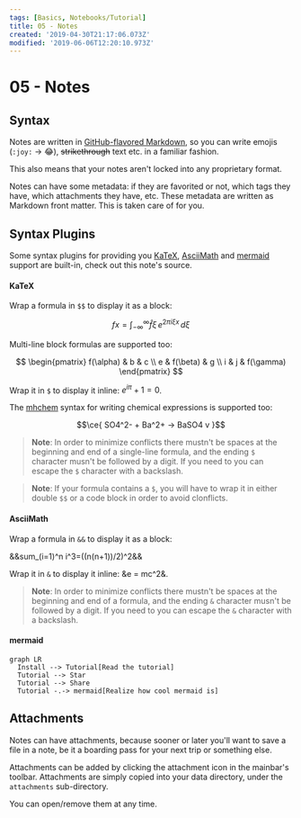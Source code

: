 ```yaml
---
tags: [Basics, Notebooks/Tutorial]
title: 05 - Notes
created: '2019-04-30T21:17:06.073Z'
modified: '2019-06-06T12:20:10.973Z'
---
```


# 05 - Notes

## Syntax

Notes are written in [GitHub-flavored Markdown](https://guides.github.com/features/mastering-markdown), so you can write emojis (`:joy:` -> :joy:), ~~strikethrough~~ text etc. in a familiar fashion.

This also means that your notes aren't locked into any proprietary format.

Notes can have some metadata: if they are favorited or not, which tags they have, which attachments they have, etc. These metadata are written as Markdown front matter. This is taken care of for you.

## Syntax Plugins

Some syntax plugins for providing you [KaTeX](https://katex.org), [AsciiMath](http://asciimath.org) and [mermaid](https://github.com/knsv/mermaid) support are built-in, check out this note's source.

#### KaTeX

Wrap a formula in `$$` to display it as a block:

$$f{x} = \int_{-\infty}^\infty \hat f\xi\,e^{2 \pi i \xi x} \,d\xi$$

Multi-line block formulas are supported too:

$$
\begin{pmatrix}
   f(\alpha) & b        & c         \\
   e         & f(\beta) & g         \\
   i         & j        & f(\gamma)
\end{pmatrix}
$$

Wrap it in `$` to display it inline: $e^{iπ} + 1 = 0$.

The [mhchem](https://mhchem.github.io/MathJax-mhchem) syntax for writing chemical expressions is supported too:

$$\ce{ SO4^2- + Ba^2+ -> BaSO4 v }$$

> **Note**: In order to minimize conflicts there mustn't be spaces at the beginning and end of a single-line formula, and the ending `$` character musn't be followed by a digit. If you need to you can escape the `$` character with a backslash.

> **Note**: If your formula contains a `$`, you will have to wrap it in either double `$$` or a code block in order to avoid clonflicts.

#### AsciiMath

Wrap a formula in `&&` to display it as a block:

&&sum_(i=1)^n i^3=((n(n+1))/2)^2&&

Wrap it in `&` to display it inline: &e = mc^2&.

> **Note**: In order to minimize conflicts there mustn't be spaces at the beginning and end of a formula, and the ending `&` character musn't be followed by a digit. If you need to you can escape the `&` character with a backslash.

#### mermaid

```mermaid
graph LR
  Install --> Tutorial[Read the tutorial]
  Tutorial --> Star
  Tutorial --> Share
  Tutorial -.-> mermaid[Realize how cool mermaid is]
```

## Attachments

Notes can have attachments, because sooner or later you'll want to save a file in a note, be it a boarding pass for your next trip or something else.

Attachments can be added by clicking the attachment icon in the mainbar's toolbar. Attachments are simply copied into your data directory, under the `attachments` sub-directory.

You can open/remove them at any time.
